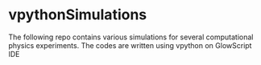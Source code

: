 # vpythonSimulations
The following repo contains various simulations for several computational physics experiments. The codes are 
 written using vpython on GlowScript IDE 
